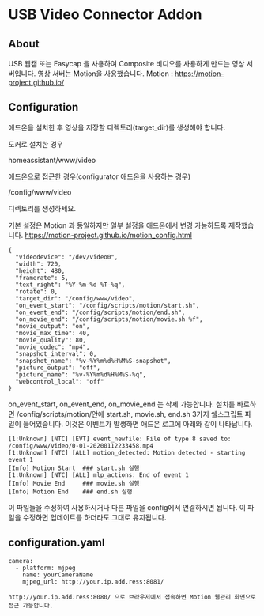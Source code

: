 # USB Video Connector Addon

## About
USB 웹캠 또는 Easycap 을 사용하여 Composite 비디오를 사용하게 만드는 영상 서버입니다.
영상 서버는 Motion을 사용했습니다.
Motion : https://motion-project.github.io/

## Configuration
애드온을 설치한 후 영상을 저장할 디렉토리(target_dir)를 생성해야 합니다. 

도커로 설치한 경우 

homeassistant/www/video

애드온으로 접근한 경우(configurator 애드온을 사용하는 경우) 

/config/www/video

디렉토리를 생성하세요.  

기본 설정은 Motion 과 동일하지만 일부 설정을 애드온에서 변경 가능하도록 제작했습니다.
https://motion-project.github.io/motion_config.html

```config
{
  "videodevice": "/dev/video0",
  "width": 720,
  "height": 480,
  "framerate": 5,
  "text_right": "%Y-%m-%d %T-%q",
  "rotate": 0,
  "target_dir": "/config/www/video",
  "on_event_start": "/config/scripts/motion/start.sh",
  "on_event_end": "/config/scripts/motion/end.sh",
  "on_movie_end": "/config/scripts/motion/movie.sh %f",
  "movie_output": "on",
  "movie_max_time": 40,
  "movie_quality": 80,
  "movie_codec": "mp4",
  "snapshot_interval": 0,
  "snapshot_name": "%v-%Y%m%d%H%M%S-snapshot",
  "picture_output": "off",
  "picture_name": "%v-%Y%m%d%H%M%S-%q",
  "webcontrol_local": "off"
}
```

on_event_start, on_event_end, on_movie_end 는 삭제 가능합니다. 
설치를 바로하면 /config/scripts/motion/안에 start.sh, movie.sh, end.sh 3가지 쉘스크립트 파일이 들어있습니다. 이것은 이벤트가 발생하면 애드온 로그에 아래와 같이 나타납니다. 
``` log
[1:Unknown] [NTC] [EVT] event_newfile: File of type 8 saved to: /config/www/video/0-01-20200112233458.mp4
[1:Unknown] [NTC] [ALL] motion_detected: Motion detected - starting event 1
[Info] Motion Start  ### start.sh 실행
[1:Unknown] [NTC] [ALL] mlp_actions: End of event 1
[Info] Movie End     ### movie.sh 실행
[Info] Motion End    ### end.sh 실행
```
이 파일들을 수정하여 사용하시거나 다른 파일을 config에서 연결하시면 됩니다. 이 파일을 수정하면 업데이트를 하더라도 그대로 유지됩니다. 

## configuration.yaml
``` configuration
camera:
  - platform: mjpeg
    name: yourCameraName
    mjpeg_url: http://your.ip.add.ress:8081/
```
```
http://your.ip.add.ress:8080/ 으로 브라우저에서 접속하면 Motion 웹관리 화면으로 접근 가능합니다.
```